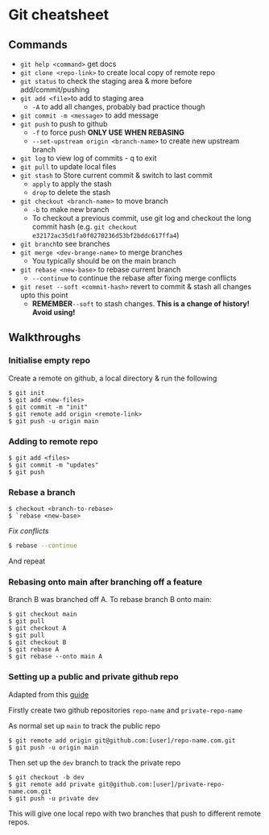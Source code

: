 # Git cheatsheet

## Commands
- `git help <command>` get docs
- ` git clone <repo-link> ` to create local copy of remote repo 
- `git status` to check the staging area & more before add/commit/pushing
- `git add <file>`to add to staging area
  - `-A` to add all changes, probably bad practice though
- `git commit -m <message>` to add message
- `git push` to push to github
  - `-f` to force push **ONLY USE WHEN REBASING**
  - `--set-upstream origin <branch-name>` to create new upstream branch
- `git log` to view log of commits - q to exit
- `git pull` to update local files
- `git stash` to Store current commit & switch to last commit
  - `apply` to apply the stash
  - `drop` to delete the stash
- `git checkout <branch-name>` to move branch
  - `-b` to make new branch
  - To checkout a previous commit, use git log and checkout the long commit hash (e.g. `git checkout e32172ac35d1fa0f0270236d53bf2bddc617ffa4`)
- `git branch`to see branches
- `git merge <dev-brange-name>` to merge branches
  - You typically should be on the main branch
- `git rebase <new-base>` to rebase current branch
  - `--continue` to continue the rebase after fixing merge conflicts
- `git reset --soft <commit-hash>` revert to commit & stash all changes upto this point
  - **REMEMBER**`--soft` to stash changes. **This is a change of history! Avoid using!**

## Walkthroughs

### Initialise empty repo
Create a remote on github, a local directory & run the following
```shell
$ git init
$ git add <new-files>
$ git commit -m "init"
$ git remote add origin <remote-link>
$ git push -u origin main
```

### Adding to remote repo
```shell
$ git add <files>
$ git commit -m "updates"
$ git push
```
### Rebase a branch

```shell
$ checkout <branch-to-rebase>
$ `rebase <new-base>
```
   _Fix conflicts_
```bash
$ rebase --continue
```
And repeat

### Rebasing onto main after branching off a feature
Branch B was branched off A. To rebase branch B onto main:
```shell
$ git checkout main
$ git pull
$ git checkout A
$ git pull
$ git checkout B
$ git rebase A
$ git rebase --onto main A
```


### Setting up a public and private github repo
Adapted from this [guide](https://24ways.org/2013/keeping-parts-of-your-codebase-private-on-github/) 

Firstly create two github repositories `repo-name` and `private-repo-name`

As normal set up `main` to track the public repo
```shell
$ git remote add origin git@github.com:[user]/repo-name.com.git
$ git push -u origin main
```
Then set up the `dev` branch to track the private repo
```shell
$ git checkout -b dev
$ git remote add private git@github.com:[user]/private-repo-name.com.git
$ git push -u private dev
```
This will give one local repo with two branches that push to different remote repos.
